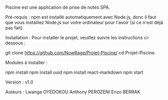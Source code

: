 Piscine est une application de prise de notes SPA.


Pré-requis : 
npm est installé automatiquement avec Node.js, donc il faut que vous installiez Node.js sur votre ordinateur pour l'avoir (si ce n'est déjà pas fait).


Installation :
Pour installer le projet, veuillez suivre les instructions ci-dessous :

git clone https://github.com/NowRage/Projet-Piscine/
cd Projet-Piscine

Modules à installer :

npm install
npm install uuid
npm install react-markdown
npm start

Version :
v1.0

Auteurs :
Lwanga OYEDOKOU
Anthony PEROZENI
Enzo BERRAK
